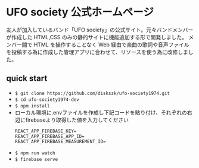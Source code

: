 # UFO society 公式ホームページ

友人が加入しているバンド「UFO society」の公式サイト。元々バンドメンバーが作成した HTML,CSS のみの静的サイトに機能追加する形で開発しました。 メンバー間で HTML を操作することなく Web 経由で楽曲の歌詞や音声ファイルを投稿する為に作成した管理アプリに合わせて、リソースを使う為に改修しました。

## quick start

- `$ git clone https://github.com/diskszk/ufo-society1974.git`
- `$ cd ufo-society1974-dev`
- `$ npm install`
- ローカル環境に.envファイルを作成し下記コードを貼り付け、それぞれの右辺にfirebaseより取得した値を入力してください
  ```
  REACT_APP_FIREBASE_KEY=
  REACT_APP_FIREBASE_APP_ID=
  REACT_APP_FIREBASE_MEASUREMENT_ID=
  ```
- `$ npm run watch`
- `$ firebase serve`
